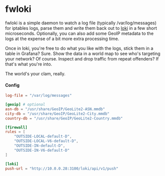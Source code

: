 # fwloki

fwloki is a simple daemon to watch a log file (typically /var/log/messages)
for iptables logs, parse them and write them back out to [loki][] in a few
short microseconds. Optionally, you can also add some GeoIP metadata to the
logs at the expense of a bit more extra processing time.

Once in loki, you're free to do what you like with the logs, stick them in a
table in Grafana? Sure. Show the data in a world map to see who's targeting
your network? Of course. Inspect and drop traffic from repeat offenders? If
that's what you're into.

The world's your clam, really.

[loki]: https://github.com/grafana/loki

#### Config

```toml
log-file = "/var/log/messages"

[geoip] # optional
asn-db = "/usr/share/GeoIP/GeoLite2-ASN.mmdb"
city-db = "/usr/share/GeoIP/GeoLite2-City.mmdb"
country-db = "/usr/share/GeoIP/GeoLite2-Country.mmdb"

[firewall]
rules = [
    "OUTSIDE-LOCAL-default-D",
    "OUTSIDE-LOCAL-V6-default-D",
    "OUTSIDE-IN-default-D",
    "OUTSIDE-IN-V6-default-D"
]

[loki]
push-url = "http://10.0.0.28:3100/loki/api/v1/push"
```
